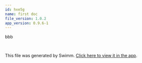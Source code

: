 ```yaml
---
id: hxe5g
name: first doc
file_version: 1.0.2
app_version: 0.9.6-1
---
```


bbb

<br/>

This file was generated by Swimm. [Click here to view it in the app](http://localhost:5000/repos/Z2l0aHViJTNBJTNBcHAxJTNBJTNBZXJhbi1zd2ltbQ==/docs/hxe5g).